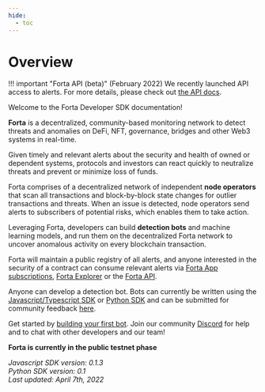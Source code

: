 ```yaml
---
hide:
  - toc
---
```


# Overview

!!! important "Forta API (beta)"
    (February 2022) We recently launched API access to alerts. For more details, please check out [the API docs](api.md).

Welcome to the Forta Developer SDK documentation!

**Forta** is a decentralized, community-based monitoring network to detect threats and anomalies on DeFi, NFT, governance, bridges and other Web3 systems in real-time.

Given timely and relevant alerts about the security and health of owned or dependent systems, protocols and investors can react quickly to neutralize threats and prevent or minimize loss of funds.

Forta comprises of a decentralized network of independent **node operators** that scan all transactions and block-by-block state changes for outlier transactions and threats. When an issue is detected, node operators send alerts to subscribers of potential risks, which enables them to take action.

Leveraging Forta, developers can build **detection bots** and machine learning models, and run them on the decentralized Forta network to uncover anomalous activity on every blockchain transaction.

Forta will maintain a public registry of all alerts, and anyone interested in the security of a contract can consume relevant alerts via [Forta App subscriptions](https://app.forta.network/notifications), [Forta Explorer](https://explorer.forta.network/) or the [Forta API](api.md).

Anyone can develop a detection bot. Bots can currently be written using the [Javascript/Typescript SDK](https://www.npmjs.com/package/forta-agent) or [Python SDK](https://pypi.org/project/forta-agent/) and can be submitted for community feedback [here](https://discord.gg/2KaMS9wvPS).

Get started by [building your first bot](quickstart.md). Join our community [Discord](https://discord.gg/DUju5Dh4J9) for help and to chat with other developers and our team!

**Forta is currently in the public testnet phase**

_Javascript SDK version: 0.1.3_<br>
_Python SDK version: 0.1_<br>
_Last updated: April 7th, 2022_
